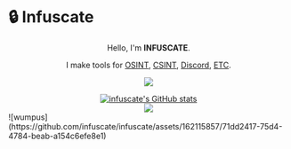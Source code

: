 # 🔒 Infuscate
<p align="center">
  Hello, I'm <strong>INFUSCATE</strong>.
</p>
<p align="center">
  I make tools for <u>OSINT</u>, <u>CSINT</u>, <u>Discord</u>, <u>ETC</u>.
</p>
<p align="center">
  <img src="https://github.com/infuscate/infuscate/assets/162115857/71dd2417-75d4-4784-beab-a154c6efe8e1">
</p>

<div align="center">
  <a href="http://www.github.com/infuscate" align="center"><img src="https://github-readme-stats.vercel.app/api?username=infuscate&show_icons=true&hide=issues,contribs&title_color=000000&text_color=ffffff&icon_color=ef4444&bg_color=181824&hide_border=true&show_icons=true" alt="infuscate's GitHub stats" /></a>
</div>
<div align="center">
  <a href="http://www.github.com/infuscate"><img src="https://github-readme-streak-stats.herokuapp.com/?user=infuscate&stroke=ffffff&background=181824&ring=000000&fire=000000&currStreakNum=ffffff&currStreakLabel=000000&sideNums=ffffff&sideLabels=ffffff&dates=ffffff&hide_border=true" /></a>
</div>
![wumpus](https://github.com/infuscate/infuscate/assets/162115857/71dd2417-75d4-4784-beab-a154c6efe8e1)
